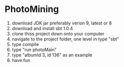 # PhotoMining

1. download JDK jar preferably verion 9, latest or 8
2. download and install sbt 1.0.4
3. clone thiss project down onto your computer
4. navigate to the project folder, one level in type "sbt"
5. type compile
6. type "run photoMain"
7. type "albumId 3, id 136" as an example
8. have fun
